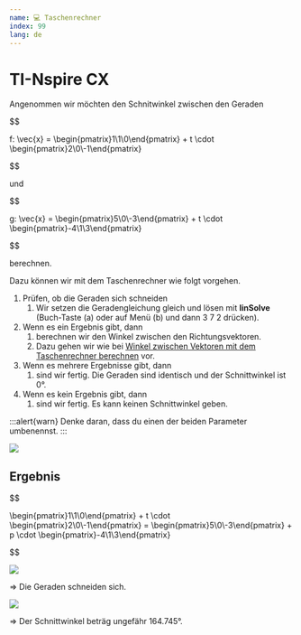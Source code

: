 ```yaml
---
name: 💻 Taschenrechner
index: 99
lang: de
---
```


# TI-Nspire CX

Angenommen wir möchten den Schnitwinkel zwischen den Geraden

$$

f: \vec{x} = \begin{pmatrix}1\\1\\0\end{pmatrix} + t \cdot \begin{pmatrix}2\\0\\-1\end{pmatrix}

$$

und

$$

g: \vec{x} = \begin{pmatrix}5\\0\\-3\end{pmatrix} + t \cdot \begin{pmatrix}-4\\1\\3\end{pmatrix}

$$

berechnen.

Dazu können wir mit dem Taschenrechner wie folgt vorgehen.

1. Prüfen, ob die Geraden sich schneiden
    1. Wir setzen die Geradengleichung gleich und lösen mit **linSolve** (Buch-Taste (a) oder auf Menü (b) und dann 3 7 2 drücken).
1. Wenn es ein Ergebnis gibt, dann
    1. berechnen wir den Winkel zwischen den Richtungsvektoren.
    1. Dazu gehen wir wie bei [Winkel zwischen Vektoren mit dem Taschenrechner berechnen](/oberstufe/analytische-geometrie/winkel-zwischen-vektoren/taschenrechner) vor.
1. Wenn es mehrere Ergebnisse gibt, dann
    1. sind wir fertig. Die Geraden sind identisch und der Schnittwinkel ist 0°.
1. Wenn es kein Ergebnis gibt, dann
    1. sind wir fertig. Es kann keinen Schnittwinkel geben.

:::alert{warn}
Denke daran, dass du einen der beiden Parameter umbenennst.
:::

![](/assets/oberstufe/analytische-geometrie/schnittwinkel-zwischen-geraden/ti-annotation.png)

## Ergebnis

$$

\begin{pmatrix}1\\1\\0\end{pmatrix} + t \cdot \begin{pmatrix}2\\0\\-1\end{pmatrix} = \begin{pmatrix}5\\0\\-3\end{pmatrix} + p \cdot \begin{pmatrix}-4\\1\\3\end{pmatrix}

$$

![](/assets/oberstufe/analytische-geometrie/schnittwinkel-zwischen-geraden/ti-ablauf.gif)

=> Die Geraden schneiden sich.

![](/assets/oberstufe/analytische-geometrie/schnittwinkel-zwischen-geraden/ti-ablauf2.gif)

=> Der Schnittwinkel beträg ungefähr $164.745°$.
